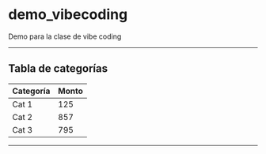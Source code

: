 # demo_vibecoding
Demo para la clase de vibe coding

---

## Tabla de categorías

| Categoría | Monto |
|-----------|-------|
| Cat 1     | 125   |
| Cat 2     | 857   |
| Cat 3     | 795   |

---

